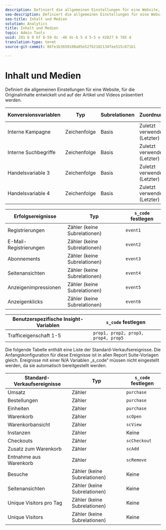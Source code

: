 ```yaml
---
description: Definiert die allgemeinen Einstellungen für eine Website, für die Originalinhalte entwickelt und auf der Artikel und Videos präsentiert werden.
seo-description: Definiert die allgemeinen Einstellungen für eine Website, für die Originalinhalte entwickelt und auf der Artikel und Videos präsentiert werden.
seo-title: Inhalt und Medien
solution: Analytics
title: Inhalt und Medien
topic: Admin Tools
uuid: 281 b 0 bf 8-59 dc -46 dc-b 5 d 5-5 e 42827 b 785 d
translation-type: tm+mt
source-git-commit: 86fe1b3650100a05e52fb2102134fee515c871b1

---
```



# Inhalt und Medien

Definiert die allgemeinen Einstellungen für eine Website, für die Originalinhalte entwickelt und auf der Artikel und Videos präsentiert werden.

| Konversionsvariablen | Typ | Subrelationen | Zuordnung | Ablauf | `s_code` festlegen |
|---|---|---|---|---|---|
| Interne Kampagne | Zeichenfolge | Basis | Zuletzt verwendet (Letzter) | Besuch | `evar1` |
| Interne Suchbegriffe | Zeichenfolge | Basis | Zuletzt verwendet (Letzter) | Besuch | `evar2` |
| Handelsvariable 3 | Zeichenfolge | Basis | Zuletzt verwendet (Letzter) | Besuch | `evar3` |
| Handelsvariable 4 | Zeichenfolge | Basis | Zuletzt verwendet (Letzter) | Besuch | `evar4` |

| Erfolgsereignisse | Typ | `s_code` festlegen |
|---|---|---|
| Registrierungen | Zähler (keine Subrelationen) | `event1` |
| E-Mail-Registrierungen | Zähler (keine Subrelationen) | `event2` |
| Abonnements | Zähler (keine Subrelationen) | `event3` |
| Seitenansichten | Zähler (keine Subrelationen) | `event4` |
| Anzeigenimpressionen | Zähler (keine Subrelationen) | `event5` |
| Anzeigenklicks | Zähler (keine Subrelationen) | `event6` |

| Benutzerspezifische Insight-Variablen | `s_code` festlegen |
|---|---|
| Trafficeigenschaft 1-5 | `prop1, prop2, prop3, prop4, prop5` |

Die folgende Tabelle enthält eine Liste der Standard-Verkaufsereignisse. Die Anfangskonfiguration für diese Ereignisse ist in allen Report Suite-Vorlagen gleich. Ereignisse mit einer N/A Variablen „s_code“ müssen nicht eingestellt werden, da sie automatisch bereitgestellt werden.

| Standard-Verkaufsereignisse | Typ | `s_code` festlegen |
|---|---|---|
| Umsatz | Zähler | `purchase` |
| Bestellungen | Zähler | `purchase` |
| Einheiten | Zähler | `purchase` |
| Warenkorb | Zähler | `scOpen` |
| Warenkorbansicht | Zähler | `scView` |
| Instanzen | Zähler | Keine |
| Checkouts | Zähler | `scCheckout` |
| Zusatz zum Warenkorb | Zähler | `scAdd` |
| Entnahme aus Warenkorb | Zähler | `scRemove` |
| Besuche | Zähler (keine Subrelationen) | Keine |
| Seitenansichten | Zähler (keine Subrelationen) | Keine |
| Unique Visitors pro Tag | Zähler (keine Subrelationen) | Keine |
| Unique Visitors | Zähler (keine Subrelationen) | Keine |

